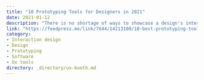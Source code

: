```yaml
---
title: "10 Prototyping Tools for Designers in 2021"
date: 2021-01-12
description: "There is no shortage of ways to showcase a design's interactivity with the numerous prototyping tools available to designers. Ready to try a new way to prototype in 2021? We will take a look at the top 10 latest tools of the trade that can help UX/UI designers to develop the ideal interactive model for their design or product concept."
link: "https://feedpress.me/link/7644/14213100/10-best-prototyping-tools-for-ux-designers-in-2021"
category:
- Interaction design
- Design
- Prototyping
- Software
- Ux tools
directory: _directory/ux-booth.md
---
```

